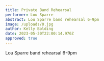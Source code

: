 ```yaml
---
title: Private Band Rehearsal
performer: Lou Sparre
abstract: Lou Sparre band rehearsal 6-9pm
image: /uploads/0.jpg
author: Kelly Bolding
date: 2023-05-30T22:00:14.976Z
approved: true
---
```

Lou Sparre band rehearsal 6-9pm